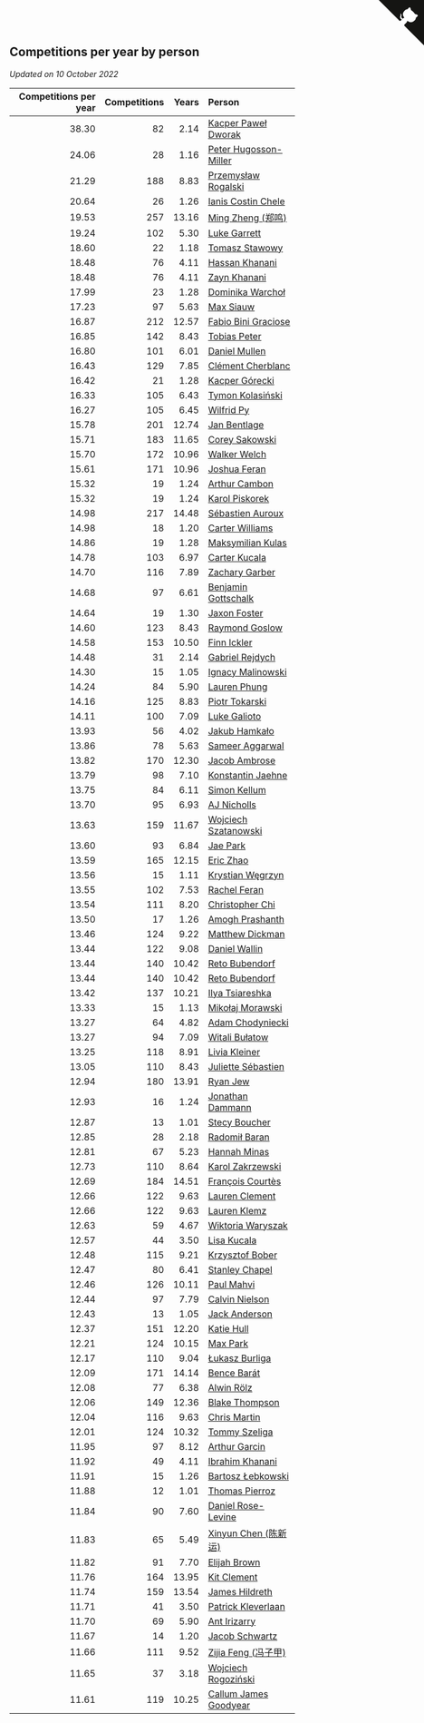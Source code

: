 ## Competitions per year by person

*Updated on 10 October 2022*

| Competitions per year | Competitions | Years | Person |
| ---: | ---: | ---: | :--- |
| 38.30 | 82 | 2.14 | [Kacper Paweł Dworak](https://www.worldcubeassociation.org/persons/2020DWOR01) |
| 24.06 | 28 | 1.16 | [Peter Hugosson-Miller](https://www.worldcubeassociation.org/persons/2021HUGO01) |
| 21.29 | 188 | 8.83 | [Przemysław Rogalski](https://www.worldcubeassociation.org/persons/2013ROGA02) |
| 20.64 | 26 | 1.26 | [Ianis Costin Chele](https://www.worldcubeassociation.org/persons/2021CHEL01) |
| 19.53 | 257 | 13.16 | [Ming Zheng (郑鸣)](https://www.worldcubeassociation.org/persons/2009ZHEN11) |
| 19.24 | 102 | 5.30 | [Luke Garrett](https://www.worldcubeassociation.org/persons/2017GARR05) |
| 18.60 | 22 | 1.18 | [Tomasz Stawowy](https://www.worldcubeassociation.org/persons/2021STAW01) |
| 18.48 | 76 | 4.11 | [Hassan Khanani](https://www.worldcubeassociation.org/persons/2018KHAN26) |
| 18.48 | 76 | 4.11 | [Zayn Khanani](https://www.worldcubeassociation.org/persons/2018KHAN28) |
| 17.99 | 23 | 1.28 | [Dominika Warchoł](https://www.worldcubeassociation.org/persons/2021WARC01) |
| 17.23 | 97 | 5.63 | [Max Siauw](https://www.worldcubeassociation.org/persons/2017SIAU02) |
| 16.87 | 212 | 12.57 | [Fabio Bini Graciose](https://www.worldcubeassociation.org/persons/2010GRAC02) |
| 16.85 | 142 | 8.43 | [Tobias Peter](https://www.worldcubeassociation.org/persons/2014PETE03) |
| 16.80 | 101 | 6.01 | [Daniel Mullen](https://www.worldcubeassociation.org/persons/2016MULL04) |
| 16.43 | 129 | 7.85 | [Clément Cherblanc](https://www.worldcubeassociation.org/persons/2014CHER05) |
| 16.42 | 21 | 1.28 | [Kacper Górecki](https://www.worldcubeassociation.org/persons/2021GORE01) |
| 16.33 | 105 | 6.43 | [Tymon Kolasiński](https://www.worldcubeassociation.org/persons/2016KOLA02) |
| 16.27 | 105 | 6.45 | [Wilfrid Py](https://www.worldcubeassociation.org/persons/2016PYWI01) |
| 15.78 | 201 | 12.74 | [Jan Bentlage](https://www.worldcubeassociation.org/persons/2010BENT01) |
| 15.71 | 183 | 11.65 | [Corey Sakowski](https://www.worldcubeassociation.org/persons/2011SAKO01) |
| 15.70 | 172 | 10.96 | [Walker Welch](https://www.worldcubeassociation.org/persons/2011WELC01) |
| 15.61 | 171 | 10.96 | [Joshua Feran](https://www.worldcubeassociation.org/persons/2011FERA01) |
| 15.32 | 19 | 1.24 | [Arthur Cambon](https://www.worldcubeassociation.org/persons/2021CAMB01) |
| 15.32 | 19 | 1.24 | [Karol Piskorek](https://www.worldcubeassociation.org/persons/2021PISK01) |
| 14.98 | 217 | 14.48 | [Sébastien Auroux](https://www.worldcubeassociation.org/persons/2008AURO01) |
| 14.98 | 18 | 1.20 | [Carter Williams](https://www.worldcubeassociation.org/persons/2021WILL06) |
| 14.86 | 19 | 1.28 | [Maksymilian Kulas](https://www.worldcubeassociation.org/persons/2021KULA02) |
| 14.78 | 103 | 6.97 | [Carter Kucala](https://www.worldcubeassociation.org/persons/2015KUCA01) |
| 14.70 | 116 | 7.89 | [Zachary Garber](https://www.worldcubeassociation.org/persons/2014GARB01) |
| 14.68 | 97 | 6.61 | [Benjamin Gottschalk](https://www.worldcubeassociation.org/persons/2016GOTT01) |
| 14.64 | 19 | 1.30 | [Jaxon Foster](https://www.worldcubeassociation.org/persons/2021FOST01) |
| 14.60 | 123 | 8.43 | [Raymond Goslow](https://www.worldcubeassociation.org/persons/2014GOSL01) |
| 14.58 | 153 | 10.50 | [Finn Ickler](https://www.worldcubeassociation.org/persons/2012ICKL01) |
| 14.48 | 31 | 2.14 | [Gabriel Rejdych](https://www.worldcubeassociation.org/persons/2020REJD01) |
| 14.30 | 15 | 1.05 | [Ignacy Malinowski](https://www.worldcubeassociation.org/persons/2021MALI02) |
| 14.24 | 84 | 5.90 | [Lauren Phung](https://www.worldcubeassociation.org/persons/2016PHUN02) |
| 14.16 | 125 | 8.83 | [Piotr Tokarski](https://www.worldcubeassociation.org/persons/2013TOKA01) |
| 14.11 | 100 | 7.09 | [Luke Galioto](https://www.worldcubeassociation.org/persons/2015GALI02) |
| 13.93 | 56 | 4.02 | [Jakub Hamkało](https://www.worldcubeassociation.org/persons/2018HAMK01) |
| 13.86 | 78 | 5.63 | [Sameer Aggarwal](https://www.worldcubeassociation.org/persons/2017AGGA01) |
| 13.82 | 170 | 12.30 | [Jacob Ambrose](https://www.worldcubeassociation.org/persons/2010AMBR01) |
| 13.79 | 98 | 7.10 | [Konstantin Jaehne](https://www.worldcubeassociation.org/persons/2015JAEH01) |
| 13.75 | 84 | 6.11 | [Simon Kellum](https://www.worldcubeassociation.org/persons/2016KELL12) |
| 13.70 | 95 | 6.93 | [AJ Nicholls](https://www.worldcubeassociation.org/persons/2015NICH04) |
| 13.63 | 159 | 11.67 | [Wojciech Szatanowski](https://www.worldcubeassociation.org/persons/2011SZAT01) |
| 13.60 | 93 | 6.84 | [Jae Park](https://www.worldcubeassociation.org/persons/2015PARK24) |
| 13.59 | 165 | 12.15 | [Eric Zhao](https://www.worldcubeassociation.org/persons/2010ZHAO19) |
| 13.56 | 15 | 1.11 | [Krystian Węgrzyn](https://www.worldcubeassociation.org/persons/2021WEGR01) |
| 13.55 | 102 | 7.53 | [Rachel Feran](https://www.worldcubeassociation.org/persons/2015FERA01) |
| 13.54 | 111 | 8.20 | [Christopher Chi](https://www.worldcubeassociation.org/persons/2014CHIC01) |
| 13.50 | 17 | 1.26 | [Amogh Prashanth](https://www.worldcubeassociation.org/persons/2021PRAS01) |
| 13.46 | 124 | 9.22 | [Matthew Dickman](https://www.worldcubeassociation.org/persons/2013DICK01) |
| 13.44 | 122 | 9.08 | [Daniel Wallin](https://www.worldcubeassociation.org/persons/2013WALL03) |
| 13.44 | 140 | 10.42 | [Reto Bubendorf](https://www.worldcubeassociation.org/persons/2012BUBE01) |
| 13.44 | 140 | 10.42 | [Reto Bubendorf](https://www.worldcubeassociation.org/persons/2012BUBE01) |
| 13.42 | 137 | 10.21 | [Ilya Tsiareshka](https://www.worldcubeassociation.org/persons/2012TERE01) |
| 13.33 | 15 | 1.13 | [Mikołaj Morawski](https://www.worldcubeassociation.org/persons/2021MORA01) |
| 13.27 | 64 | 4.82 | [Adam Chodyniecki](https://www.worldcubeassociation.org/persons/2017CHOD02) |
| 13.27 | 94 | 7.09 | [Witali Bułatow](https://www.worldcubeassociation.org/persons/2015BUAT01) |
| 13.25 | 118 | 8.91 | [Livia Kleiner](https://www.worldcubeassociation.org/persons/2013KLEI03) |
| 13.05 | 110 | 8.43 | [Juliette Sébastien](https://www.worldcubeassociation.org/persons/2014SEBA01) |
| 12.94 | 180 | 13.91 | [Ryan Jew](https://www.worldcubeassociation.org/persons/2008JEWR01) |
| 12.93 | 16 | 1.24 | [Jonathan Dammann](https://www.worldcubeassociation.org/persons/2021DAMM01) |
| 12.87 | 13 | 1.01 | [Stecy Boucher](https://www.worldcubeassociation.org/persons/2021BOUC01) |
| 12.85 | 28 | 2.18 | [Radomił Baran](https://www.worldcubeassociation.org/persons/2020BARA02) |
| 12.81 | 67 | 5.23 | [Hannah Minas](https://www.worldcubeassociation.org/persons/2017MINA04) |
| 12.73 | 110 | 8.64 | [Karol Zakrzewski](https://www.worldcubeassociation.org/persons/2014ZAKR01) |
| 12.69 | 184 | 14.51 | [François Courtès](https://www.worldcubeassociation.org/persons/2008COUR01) |
| 12.66 | 122 | 9.63 | [Lauren Clement](https://www.worldcubeassociation.org/persons/2013KLEM01) |
| 12.66 | 122 | 9.63 | [Lauren Klemz](https://www.worldcubeassociation.org/persons/2013KLEM01) |
| 12.63 | 59 | 4.67 | [Wiktoria Waryszak](https://www.worldcubeassociation.org/persons/2018WARY01) |
| 12.57 | 44 | 3.50 | [Lisa Kucala](https://www.worldcubeassociation.org/persons/2019KUCA01) |
| 12.48 | 115 | 9.21 | [Krzysztof Bober](https://www.worldcubeassociation.org/persons/2013BOBE01) |
| 12.47 | 80 | 6.41 | [Stanley Chapel](https://www.worldcubeassociation.org/persons/2016CHAP04) |
| 12.46 | 126 | 10.11 | [Paul Mahvi](https://www.worldcubeassociation.org/persons/2012MAHV01) |
| 12.44 | 97 | 7.79 | [Calvin Nielson](https://www.worldcubeassociation.org/persons/2014NIEL03) |
| 12.43 | 13 | 1.05 | [Jack Anderson](https://www.worldcubeassociation.org/persons/2021ANDE05) |
| 12.37 | 151 | 12.20 | [Katie Hull](https://www.worldcubeassociation.org/persons/2010HULL01) |
| 12.21 | 124 | 10.15 | [Max Park](https://www.worldcubeassociation.org/persons/2012PARK03) |
| 12.17 | 110 | 9.04 | [Łukasz Burliga](https://www.worldcubeassociation.org/persons/2013BURL01) |
| 12.09 | 171 | 14.14 | [Bence Barát](https://www.worldcubeassociation.org/persons/2008BARA01) |
| 12.08 | 77 | 6.38 | [Alwin Rölz](https://www.worldcubeassociation.org/persons/2016ROLZ01) |
| 12.06 | 149 | 12.36 | [Blake Thompson](https://www.worldcubeassociation.org/persons/2010THOM03) |
| 12.04 | 116 | 9.63 | [Chris Martin](https://www.worldcubeassociation.org/persons/2013MART03) |
| 12.01 | 124 | 10.32 | [Tommy Szeliga](https://www.worldcubeassociation.org/persons/2012SZEL01) |
| 11.95 | 97 | 8.12 | [Arthur Garcin](https://www.worldcubeassociation.org/persons/2014GARC27) |
| 11.92 | 49 | 4.11 | [Ibrahim Khanani](https://www.worldcubeassociation.org/persons/2018KHAN27) |
| 11.91 | 15 | 1.26 | [Bartosz Łebkowski](https://www.worldcubeassociation.org/persons/2021LEBK01) |
| 11.88 | 12 | 1.01 | [Thomas Pierroz](https://www.worldcubeassociation.org/persons/2021PIER01) |
| 11.84 | 90 | 7.60 | [Daniel Rose-Levine](https://www.worldcubeassociation.org/persons/2015ROSE01) |
| 11.83 | 65 | 5.49 | [Xinyun Chen (陈新运)](https://www.worldcubeassociation.org/persons/2017CHEN36) |
| 11.82 | 91 | 7.70 | [Elijah Brown](https://www.worldcubeassociation.org/persons/2015BROW03) |
| 11.76 | 164 | 13.95 | [Kit Clement](https://www.worldcubeassociation.org/persons/2008CLEM01) |
| 11.74 | 159 | 13.54 | [James Hildreth](https://www.worldcubeassociation.org/persons/2009HILD01) |
| 11.71 | 41 | 3.50 | [Patrick Kleverlaan](https://www.worldcubeassociation.org/persons/2019KLEV01) |
| 11.70 | 69 | 5.90 | [Ant Irizarry](https://www.worldcubeassociation.org/persons/2016IRIZ02) |
| 11.67 | 14 | 1.20 | [Jacob Schwartz](https://www.worldcubeassociation.org/persons/2021SCHW01) |
| 11.66 | 111 | 9.52 | [Zijia Feng (冯子甲)](https://www.worldcubeassociation.org/persons/2013FENG02) |
| 11.65 | 37 | 3.18 | [Wojciech Rogoziński](https://www.worldcubeassociation.org/persons/2019ROGO04) |
| 11.61 | 119 | 10.25 | [Callum James Goodyear](https://www.worldcubeassociation.org/persons/2012GOOD02) |


<a href="https://github.com/jonatanklosko/wca_statistics" class="github-corner" aria-label="View source on Github"><svg width="80" height="80" viewBox="0 0 250 250" style="fill:#151513; color:#fff; position: absolute; top: 0; border: 0; right: 0;" aria-hidden="true"><path d="M0,0 L115,115 L130,115 L142,142 L250,250 L250,0 Z"></path><path d="M128.3,109.0 C113.8,99.7 119.0,89.6 119.0,89.6 C122.0,82.7 120.5,78.6 120.5,78.6 C119.2,72.0 123.4,76.3 123.4,76.3 C127.3,80.9 125.5,87.3 125.5,87.3 C122.9,97.6 130.6,101.9 134.4,103.2" fill="currentColor" style="transform-origin: 130px 106px;" class="octo-arm"></path><path d="M115.0,115.0 C114.9,115.1 118.7,116.5 119.8,115.4 L133.7,101.6 C136.9,99.2 139.9,98.4 142.2,98.6 C133.8,88.0 127.5,74.4 143.8,58.0 C148.5,53.4 154.0,51.2 159.7,51.0 C160.3,49.4 163.2,43.6 171.4,40.1 C171.4,40.1 176.1,42.5 178.8,56.2 C183.1,58.6 187.2,61.8 190.9,65.4 C194.5,69.0 197.7,73.2 200.1,77.6 C213.8,80.2 216.3,84.9 216.3,84.9 C212.7,93.1 206.9,96.0 205.4,96.6 C205.1,102.4 203.0,107.8 198.3,112.5 C181.9,128.9 168.3,122.5 157.7,114.1 C157.9,116.9 156.7,120.9 152.7,124.9 L141.0,136.5 C139.8,137.7 141.6,141.9 141.8,141.8 Z" fill="currentColor" class="octo-body"></path></svg></a><style>.github-corner:hover .octo-arm{animation:octocat-wave 560ms ease-in-out}@keyframes octocat-wave{0%,100%{transform:rotate(0)}20%,60%{transform:rotate(-25deg)}40%,80%{transform:rotate(10deg)}}@media (max-width:500px){.github-corner:hover .octo-arm{animation:none}.github-corner .octo-arm{animation:octocat-wave 560ms ease-in-out}}</style>
